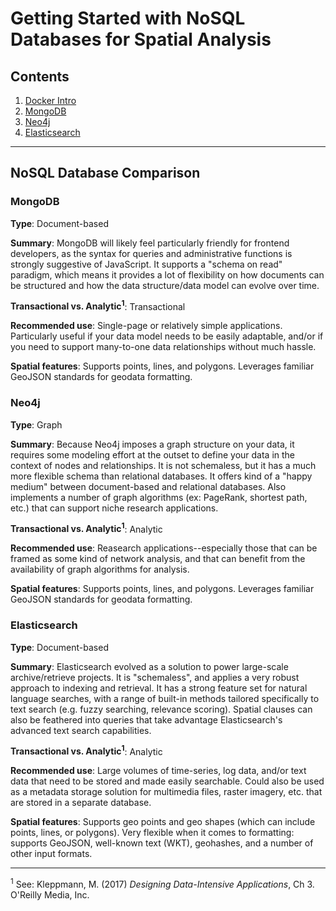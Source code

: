 # Getting Started with NoSQL Databases for Spatial Analysis


## Contents

1. [Docker Intro](Docker_Intro.ipynb)
2. [MongoDB](MongoDB.ipynb)
3. [Neo4j](Neo4j.ipynb)
4. [Elasticsearch](Elasticsearch.ipynb)

---

## NoSQL Database Comparison

### MongoDB

**Type**: Document-based

**Summary**: MongoDB will likely feel particularly friendly for frontend developers, as the syntax for queries and administrative functions is strongly suggestive of JavaScript.  It supports a "schema on read" paradigm, which means it provides a lot of flexibility on how documents can be structured and how the data structure/data model can evolve over time.

**Transactional vs. Analytic<sup>1</sup>**: Transactional

**Recommended use**: Single-page or relatively simple applications. Particularly useful if your data model needs to be easily adaptable, and/or if you need to support many-to-one data relationships without much hassle.

**Spatial features**: Supports points, lines, and polygons.  Leverages familiar GeoJSON standards for geodata formatting.


### Neo4j

**Type**: Graph

**Summary**: Because Neo4j imposes a graph structure on your data, it requires some modeling effort at the outset to define your data in the context of nodes and relationships. It is not schemaless, but it has a much more flexible schema than relational databases.  It offers kind of a "happy medium" between document-based and relational databases.  Also implements a number of graph algorithms (ex: PageRank, shortest path, etc.) that can support niche research applications.

**Transactional vs. Analytic<sup>1</sup>**: Analytic

**Recommended use**: Reasearch applications--especially those that can be framed as some kind of network analysis, and that can benefit from the availability of graph algorithms for analysis.

**Spatial features**: Supports points, lines, and polygons.  Leverages familiar GeoJSON standards for geodata formatting.


### Elasticsearch

**Type**: Document-based

**Summary**: Elasticsearch evolved as a solution to power large-scale archive/retrieve projects.  It is "schemaless", and applies a very robust approach to indexing and retrieval.  It has a strong feature set for natural language searches, with a range of built-in methods tailored specifically to text search (e.g. fuzzy searching, relevance scoring).  Spatial clauses can also be feathered into queries that take advantage Elasticsearch's advanced text search capabilities.

**Transactional vs. Analytic<sup>1</sup>**: Analytic

**Recommended use**: Large volumes of time-series, log data, and/or text data that need to be stored and made easily searchable.  Could also be used as a metadata storage solution for multimedia files, raster imagery, etc. that are stored in a separate database.

**Spatial features**: Supports geo points and geo shapes (which can include points, lines, or polygons).  Very flexible when it comes to formatting: supports GeoJSON, well-known text (WKT), geohashes, and a number of other input formats. 


---

<sup>1</sup> See: Kleppmann, M. (2017) _Designing Data-Intensive Applications_, Ch 3. O'Reilly Media, Inc.